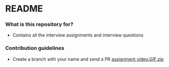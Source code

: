 # README #

### What is this repository for? ###

* Contains all the interview assignments and interview questions

### Contribution guidelines ###

* Create a branch with your name and send a PR
[assignment video.GIF.zip](https://github.com/highpeaksw/coding-assignment-Sep-2020/files/6134421/assignment.video.GIF.zip)
